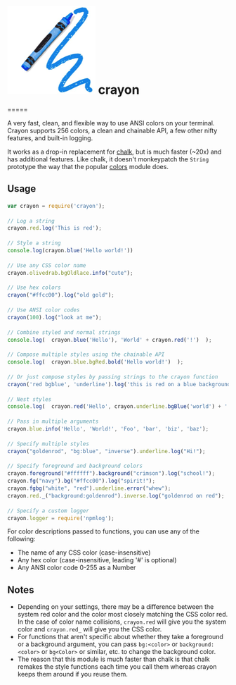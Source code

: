 # <img width="200" height="200" src="logo.png" alt="crayon"> crayon
=====

A very fast, clean, and flexible way to use ANSI colors on your terminal. Crayon supports 256 colors, a clean and chainable API, a few other nifty features, and built-in logging.

It works as a drop-in replacement for [chalk](https://github.com/sindresorhus/chalk), but is much faster (~20x) and has additional features. Like chalk, it doesn't monkeypatch the `String` prototype the way that the popular [colors](https://github.com/marak/colors.js/) module does.

## Usage

```js
var crayon = require('crayon');

// Log a string
crayon.red.log('This is red');

// Style a string
console.log(crayon.blue('Hello world!'))

// Use any CSS color name
crayon.olivedrab.bgOldlace.info("cute");

// Use hex colors
crayon("#ffcc00").log("old gold");

// Use ANSI color codes
crayon(100).log("look at me");

// Combine styled and normal strings
console.log(  crayon.blue('Hello'), 'World' + crayon.red('!')  );

// Compose multiple styles using the chainable API
console.log(  crayon.blue.bgRed.bold('Hello world!')  );

// Or just compose styles by passing strings to the crayon function
crayon('red bgblue', 'underline').log('this is red on a blue background');

// Nest styles
console.log(  crayon.red('Hello', crayon.underline.bgBlue('world') + '!')  );

// Pass in multiple arguments
crayon.blue.info('Hello', 'World!', 'Foo', 'bar', 'biz', 'baz');

// Specify multiple styles
crayon("goldenrod", "bg:blue", "inverse").underline.log("Hi!");

// Specify foreground and background colors
crayon.foreground("#ffffff").background("crimson").log("school!");
crayon.fg("navy").bg("#ffcc00").log("spirit!");
crayon.fgbg("white", "red").underline.error("whew");
crayon.red._("background:goldenrod").inverse.log("goldenrod on red");

// Specify a custom logger
crayon.logger = require('npmlog');

```

For color descriptions passed to functions, you can use any of the following:
- The name of any CSS color (case-insensitive)
- Any hex color (case-insensitive, leading '#' is optional)
- Any ANSI color code 0-255 as a Number

## Notes

- Depending on your settings, there may be a difference between the system red color and the color most closely matching the CSS color red. In the case of color name collisions, `crayon.red` will give you the system color and `crayon.red_` will give you the CSS color.
- For functions that aren't specific about whether they take a foreground or a background argument, you can pass `bg:<color>` or `background: <color>` or `bg<Color>` or similar, etc. to change the background color.
- The reason that this module is much faster than chalk is that chalk remakes the style functions each time you call them whereas crayon keeps them around if you reuse them.

